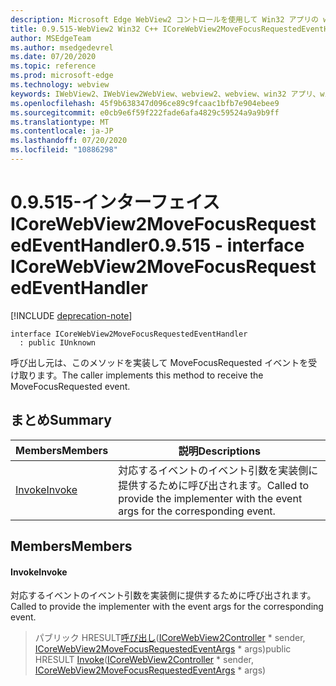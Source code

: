 ```yaml
---
description: Microsoft Edge WebView2 コントロールを使用して Win32 アプリの web コンテンツをホストする
title: 0.9.515-WebView2 Win32 C++ ICoreWebView2MoveFocusRequestedEventHandler
author: MSEdgeTeam
ms.author: msedgedevrel
ms.date: 07/20/2020
ms.topic: reference
ms.prod: microsoft-edge
ms.technology: webview
keywords: IWebView2、IWebView2WebView、webview2、webview、win32 アプリ、win32、edge、ICoreWebView2、ICoreWebView2Controller、browser control、edge html
ms.openlocfilehash: 45f9b638347d096ce89c9fcaac1bfb7e904ebee9
ms.sourcegitcommit: e0cb9e6f59f222fade6afa4829c59524a9a9b9ff
ms.translationtype: MT
ms.contentlocale: ja-JP
ms.lasthandoff: 07/20/2020
ms.locfileid: "10886298"
---
```

# <span data-ttu-id="035c6-104">0.9.515-インターフェイス ICoreWebView2MoveFocusRequestedEventHandler</span><span class="sxs-lookup"><span data-stu-id="035c6-104">0.9.515 - interface ICoreWebView2MoveFocusRequestedEventHandler</span></span> 

[!INCLUDE [deprecation-note](../../includes/deprecation-note.md)]

```
interface ICoreWebView2MoveFocusRequestedEventHandler
  : public IUnknown
```

<span data-ttu-id="035c6-105">呼び出し元は、このメソッドを実装して MoveFocusRequested イベントを受け取ります。</span><span class="sxs-lookup"><span data-stu-id="035c6-105">The caller implements this method to receive the MoveFocusRequested event.</span></span>

## <span data-ttu-id="035c6-106">まとめ</span><span class="sxs-lookup"><span data-stu-id="035c6-106">Summary</span></span>

 <span data-ttu-id="035c6-107">Members</span><span class="sxs-lookup"><span data-stu-id="035c6-107">Members</span></span>                        | <span data-ttu-id="035c6-108">説明</span><span class="sxs-lookup"><span data-stu-id="035c6-108">Descriptions</span></span>
--------------------------------|---------------------------------------------
[<span data-ttu-id="035c6-109">Invoke</span><span class="sxs-lookup"><span data-stu-id="035c6-109">Invoke</span></span>](#invoke) | <span data-ttu-id="035c6-110">対応するイベントのイベント引数を実装側に提供するために呼び出されます。</span><span class="sxs-lookup"><span data-stu-id="035c6-110">Called to provide the implementer with the event args for the corresponding event.</span></span>

## <span data-ttu-id="035c6-111">Members</span><span class="sxs-lookup"><span data-stu-id="035c6-111">Members</span></span>

#### <span data-ttu-id="035c6-112">Invoke</span><span class="sxs-lookup"><span data-stu-id="035c6-112">Invoke</span></span> 

<span data-ttu-id="035c6-113">対応するイベントのイベント引数を実装側に提供するために呼び出されます。</span><span class="sxs-lookup"><span data-stu-id="035c6-113">Called to provide the implementer with the event args for the corresponding event.</span></span>

> <span data-ttu-id="035c6-114">パブリック HRESULT[呼び出し](#invoke)([ICoreWebView2Controller](icorewebview2controller.md) \* sender, [ICoreWebView2MoveFocusRequestedEventArgs](icorewebview2movefocusrequestedeventargs.md) \* args)</span><span class="sxs-lookup"><span data-stu-id="035c6-114">public HRESULT [Invoke](#invoke)([ICoreWebView2Controller](icorewebview2controller.md) \* sender, [ICoreWebView2MoveFocusRequestedEventArgs](icorewebview2movefocusrequestedeventargs.md) \* args)</span></span>

